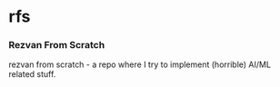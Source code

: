 # rfs

### **R**ezvan **F**rom **S**cratch
rezvan from scratch - a repo where I try to implement (horrible) AI/ML related stuff.

